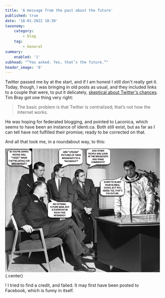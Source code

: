 ```yaml
---
title: 'A message from the past about the future'
published: true
date: '18-01-2022 10:30'
taxonomy:
    category:
        - blog
    tag:
        - General
summary:
    enabled: '1'
subhead: "“You asked. Yes, that’s the future.”"
header_image: '0'
---
```


Twitter passed me by at the start, and if I am honest I still don't really get it. Today, though, I was bringing in old posts as usual, and they included links to a couple that were, to put it delicately, [skeptical about Twitter's chances](http://www.tbray.org/ongoing/When/200x/2009/01/17/Where-to-Write). Tim Bray got one thing very right:

> The basic problem is that Twitter is centralized; that’s not how the Internet works.

He was hoping for federated blogging, and pointed to Laconica, which seems to have been an instance of identi.ca. Both still exist, but as far as I can tell have not fulfilled their promise; ready to be corrected on that.

And all that took me, in a roundabout way, to this:

![Men in suits mocking the idea of Twitter while a man in a space suit tells them that it is the future](twitter.jpg){.center}

! I tried to find a credit, and failed. It may first have been posted to Facebook, which is funny in itself.